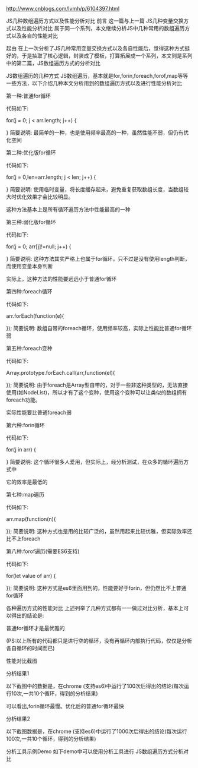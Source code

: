 http://www.cnblogs.com/lvmh/p/6104397.html

JS几种数组遍历方式以及性能分析对比
前言
这一篇与上一篇 JS几种变量交换方式以及性能分析对比 属于同一个系列，本文继续分析JS中几种常用的数组遍历方式以及各自的性能对比

起由
在上一次分析了JS几种常用变量交换方式以及各自性能后，觉得这种方式挺好的，于是抽取了核心逻辑，封装成了模板，打算拓展成一个系列，本文则是系列中的第二篇，JS数组遍历方式的分析对比

JS数组遍历的几种方式
JS数组遍历，基本就是for,forin,foreach,forof,map等等一些方法，以下介绍几种本文分析用到的数组遍历方式以及进行性能分析对比

第一种:普通for循环

代码如下:

for(j = 0; j < arr.length; j++) {

}
简要说明:
最简单的一种，也是使用频率最高的一种，虽然性能不弱，但仍有优化空间

第二种:优化版for循环

代码如下:

for(j = 0,len=arr.length; j < len; j++) {

}
简要说明:
使用临时变量，将长度缓存起来，避免重复获取数组长度，当数组较大时优化效果才会比较明显。

这种方法基本上是所有循环遍历方法中性能最高的一种

第三种:弱化版for循环

代码如下:

for(j = 0; arr[j]!=null; j++) {

}
简要说明:
这种方法其实严格上也属于for循环，只不过是没有使用length判断，而使用变量本身判断

实际上，这种方法的性能要远远小于普通for循环

第四种:foreach循环

代码如下:

arr.forEach(function(e){

});
简要说明:
数组自带的foreach循环，使用频率较高，实际上性能比普通for循环弱

第五种:foreach变种

代码如下:

Array.prototype.forEach.call(arr,function(el){

});
简要说明:
由于foreach是Array型自带的，对于一些非这种类型的，无法直接使用(如NodeList)，所以才有了这个变种，使用这个变种可以让类似的数组拥有foreach功能。

实际性能要比普通foreach弱

第六种:forin循环

代码如下:

for(j in arr) {

}
简要说明:
这个循环很多人爱用，但实际上，经分析测试，在众多的循环遍历方式中

它的效率是最低的

第七种:map遍历

代码如下:

arr.map(function(n){

});
简要说明:
这种方式也是用的比较广泛的，虽然用起来比较优雅，但实际效率还比不上foreach

第八种:forof遍历(需要ES6支持)

代码如下:

for(let value of arr) {

});
简要说明:
这种方式是es6里面用到的，性能要好于forin，但仍然比不上普通for循环

各种遍历方式的性能对比
上述列举了几种方式都有一一做过对比分析，基本上可以得出的结论是:

普通for循环才是最优雅的

(PS:以上所有的代码都只是进行空的循环，没有再循环内部执行代码，仅仅是分析各自循环的时间而已)

性能对比截图

分析结果1

以下截图中的数据是，在chrome (支持es6)中运行了100次后得出的结论(每次运行10次,一共10个循环，得到的分析结果)

可以看出,forin循环最慢。优化后的普通for循环最快

分析结果2

以下截图数据是，在chrome (支持es6)中运行了1000次后得出的结论(每次运行100次,一共10个循环，得到的分析结果)

分析工具示例Demo
如下demo中可以使用分析工具进行 JS数组遍历方式分析对比